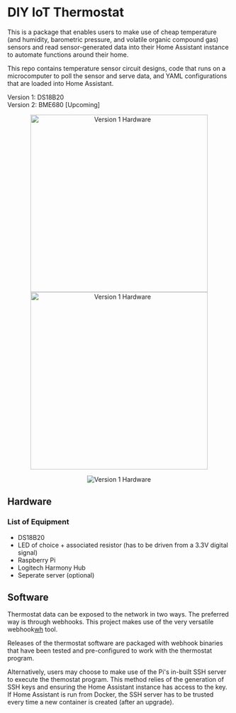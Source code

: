 # DIY IoT Thermostat

This is a package that enables users to make use of cheap temperature (and humidity, barometric pressure, and volatile organic compound gas) sensors and read sensor-generated data into their Home Assistant instance to automate functions around their home.

This repo contains temperature sensor circuit designs, code that runs on a microcomputer to poll the sensor and serve data, and YAML configurations that are loaded into Home Assistant.

Version 1: DS18B20  
Version 2: BME680 [Upcoming]

<p align="center">
  <img src="https://i.ibb.co/tLtbWQL/IMG-20200719-163154.jpg" height="400" alt="Version 1 Hardware"/>
  <img src="https://i.ibb.co/gtjVvfm/thermostat-panel.png" height="400" alt="Version 1 Hardware"/>
</p>
<p align="center">
  <img src="https://i.ibb.co/41WF6sR/thermostat.png" alt="Version 1 Hardware"/>
</p>

## Hardware
### List of Equipment

* DS18B20
* LED of choice + associated resistor (has to be driven from a 3.3V digital signal)
* Raspberry Pi
* Logitech Harmony Hub
* Seperate server (optional)

## Software

Thermostat data can be exposed to the network in two ways. The preferred way is through webhooks. This project makes use of the very versatile webhook[wh] tool.

Releases of the thermostat software are packaged with webhook binaries that have been tested and pre-configured to work with the thermostat program.

Alternatively, users may choose to make use of the Pi's in-built SSH server to execute the themostat program. This method relies of the generation of SSH keys and ensuring the Home Assistant instance has access to the key. If Home Assistant is run from Docker, the SSH server has to be trusted every time a new container is created (after an upgrade).



[wh]: https://github.com/adnanh/webhook
